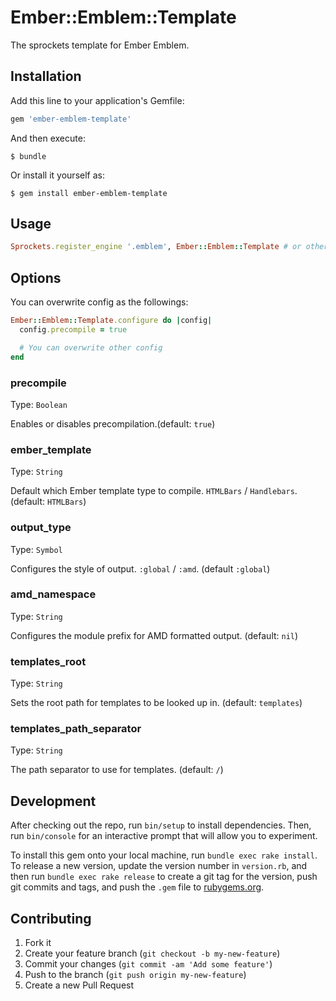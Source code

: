 # Ember::Emblem::Template

The sprockets template for Ember Emblem.

## Installation

Add this line to your application's Gemfile:

```ruby
gem 'ember-emblem-template'
```

And then execute:

```
$ bundle
```

Or install it yourself as:

```
$ gem install ember-emblem-template
```

## Usage

``` ruby
Sprockets.register_engine '.emblem', Ember::Emblem::Template # or other extension which you like.
```

## Options

You can overwrite config as the followings:

``` ruby
Ember::Emblem::Template.configure do |config|
  config.precompile = true

  # You can overwrite other config
end
```

### precompile

Type: `Boolean`

Enables or disables precompilation.(default: `true`)

### ember_template

Type: `String`

Default which Ember template type to compile. `HTMLBars` / `Handlebars`. (default: `HTMLBars`)

### output_type

Type: `Symbol`

Configures the style of output. `:global` / `:amd`. (default `:global`)

### amd_namespace

Type: `String`

Configures the module prefix for AMD formatted output. (default: `nil`)

### templates_root

Type: `String`

Sets the root path for templates to be looked up in. (default: `templates`)

### templates_path_separator

Type: `String`

The path separator to use for templates. (default: `/`)

## Development

After checking out the repo, run `bin/setup` to install dependencies. Then, run `bin/console` for an interactive prompt that will allow you to experiment.

To install this gem onto your local machine, run `bundle exec rake install`. To release a new version, update the version number in `version.rb`, and then run `bundle exec rake release` to create a git tag for the version, push git commits and tags, and push the `.gem` file to [rubygems.org](https://rubygems.org).

## Contributing

1. Fork it
2. Create your feature branch (`git checkout -b my-new-feature`)
3. Commit your changes (`git commit -am 'Add some feature'`)
4. Push to the branch (`git push origin my-new-feature`)
5. Create a new Pull Request
